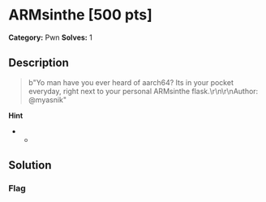 # ARMsinthe [500 pts]

**Category:** Pwn
**Solves:** 1

## Description
>b"Yo man have you ever heard of aarch64? Its in your pocket everyday, right next to your personal ARMsinthe flask.\r\n\r\nAuthor: @myasnik"

**Hint**
* -

## Solution

### Flag

